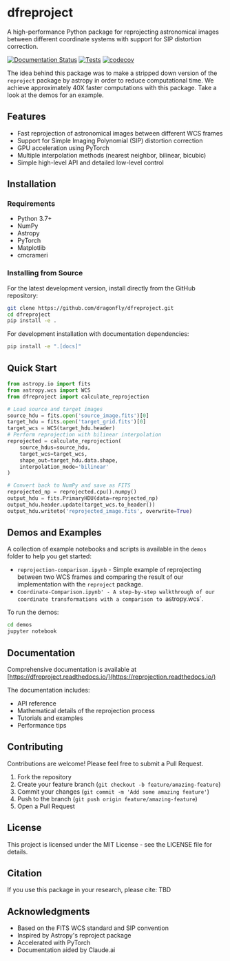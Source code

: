 # dfreproject

A high-performance Python package for reprojecting astronomical images between different coordinate systems with support for SIP distortion correction.

[![Documentation Status](https://readthedocs.org/projects/reprojection/badge/?version=latest)](https://reprojection.readthedocs.io/en/latest/?badge=latest)
[![Tests](https://github.com/DragonflyTelescope/reprojection/actions/workflows/tests.yml/badge.svg)](https://github.com/DragonflyTelescope/reprojection/actions/workflows/tests.yml)
[![codecov](https://codecov.io/gh/DragonflyTelescope/reprojection/branch/main/graph/badge.svg)](https://codecov.io/gh/DragonflyTelescope/reprojection)

The idea behind this package was to make a stripped down version of the `reproject` package by astropy in order to reduce computational time. 
We achieve approximately 40X faster computations with this package. Take a look at the demos for an example. 

## Features

- Fast reprojection of astronomical images between different WCS frames
- Support for Simple Imaging Polynomial (SIP) distortion correction
- GPU acceleration using PyTorch
- Multiple interpolation methods (nearest neighbor, bilinear, bicubic)
- Simple high-level API and detailed low-level control

## Installation

### Requirements

- Python 3.7+
- NumPy
- Astropy
- PyTorch
- Matplotlib
- cmcrameri

### Installing from Source

For the latest development version, install directly from the GitHub repository:

```bash
git clone https://github.com/dragonfly/dfreproject.git
cd dfreproject
pip install -e .
```

For development installation with documentation dependencies:

```bash
pip install -e ".[docs]"
```

## Quick Start

```python
from astropy.io import fits
from astropy.wcs import WCS
from dfreproject import calculate_reprojection

# Load source and target images
source_hdu = fits.open('source_image.fits')[0]
target_hdu = fits.open('target_grid.fits')[0]
target_wcs = WCS(target_hdu.header)
# Perform reprojection with bilinear interpolation
reprojected = calculate_reprojection(
    source_hdus=source_hdu, 
    target_wcs=target_wcs,
    shape_out=target_hdu.data.shape,
    interpolation_mode='bilinear'
)

# Convert back to NumPy and save as FITS
reprojected_np = reprojected.cpu().numpy()
output_hdu = fits.PrimaryHDU(data=reprojected_np)
output_hdu.header.update(target_wcs.to_header())
output_hdu.writeto('reprojected_image.fits', overwrite=True)
```

## Demos and Examples

A collection of example notebooks and scripts is available in the `demos` folder to help you get started:

- `reprojection-comparison.ipynb` - Simple example of reprojecting between two WCS frames and comparing the result of our implementation with the `reproject` package.
- `Coordinate-Comparison.ipynb' - A step-by-step walkthrough of our coordinate transformations with a comparison to `astropy.wcs`.

To run the demos:

```bash
cd demos
jupyter notebook
```

## Documentation

Comprehensive documentation is available at [https://dfreproject.readthedocs.io/](https://reprojection.readthedocs.io/)

The documentation includes:
- API reference
- Mathematical details of the reprojection process
- Tutorials and examples
- Performance tips

## Contributing

Contributions are welcome! Please feel free to submit a Pull Request.

1. Fork the repository
2. Create your feature branch (`git checkout -b feature/amazing-feature`)
3. Commit your changes (`git commit -m 'Add some amazing feature'`)
4. Push to the branch (`git push origin feature/amazing-feature`)
5. Open a Pull Request

## License

This project is licensed under the MIT License - see the LICENSE file for details.

## Citation

If you use this package in your research, please cite:
TBD


## Acknowledgments

- Based on the FITS WCS standard and SIP convention
- Inspired by Astropy's reproject package
- Accelerated with PyTorch
- Documentation aided by Claude.ai
